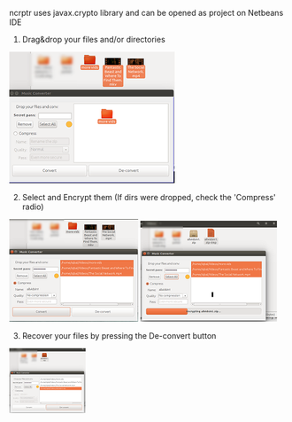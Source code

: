 ncrptr uses javax.crypto library and can be opened as project on Netbeans IDE

 1. Drag&drop your files and/or directories
 
![draggin and droppin](ncrptr-draggin.png)

 
 2. Select and Encrypt them (If dirs were dropped, check the 'Compress' radio)
 
![converting](ncrptr-converting.png)
![encrypting](encrypting.png)

 3. Recover your files by pressing the De-convert button
 
![deconverting](deconvert.png)
